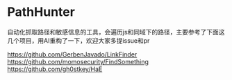 # PathHunter
自动化抓取路径和敏感信息的工具，会遍历js和同域下的路径，主要参考了下面这几个项目，用AI重构了一下，欢迎大家多提issue和pr

https://github.com/GerbenJavado/LinkFinder
https://github.com/momosecurity/FindSomething
https://github.com/gh0stkey/HaE
